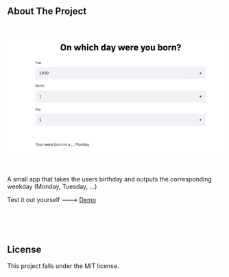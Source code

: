 ## About The Project
<br />

<p align="center">
    <a href="https://github.com/MaximilianFreitag/birthday_calculator">
        <img src="https://github.com/MaximilianFreitag/birthday_calculator/blob/main/birth.png">
    </a>
</p>

<br />

A small app that takes the users birthday and outputs the corresponding weekday (Monday, Tuesday, ...)


Test it out yourself ---> [Demo](https://share.streamlit.io/maximilianfreitag/birthday_calculator/main/birthday_calculator.py)



<br />
<br />
<br />


## License
This project falls under the MIT license.
